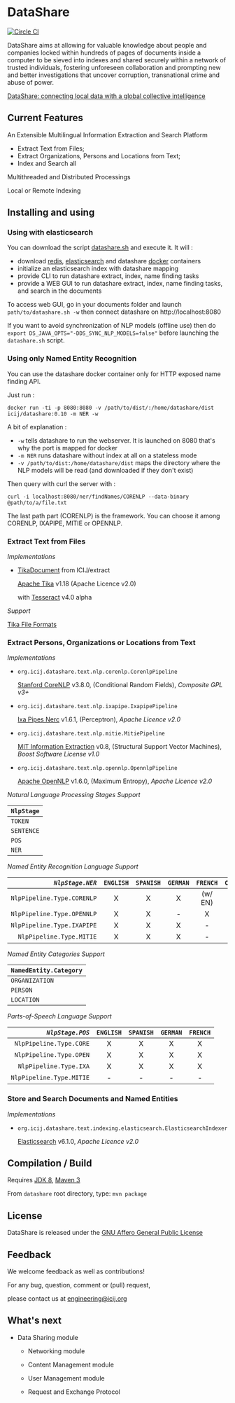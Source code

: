 # DataShare

[![Circle CI](https://circleci.com/gh/ICIJ/datashare.png?style=shield&circle-token=b7637e0aec84ab65d39ccd0d331bae27ba697299)](https://circleci.com/gh/ICIJ/datashare)

DataShare aims at allowing for valuable knowledge about people and companies 
locked within hundreds of pages of documents inside a computer to be sieved 
into indexes and shared securely within a network of trusted individuals, 
fostering unforeseen collaboration and prompting new and better investigations 
that uncover corruption, transnational crime and abuse of power.

[DataShare: connecting local data with a global collective intelligence](https://www.newschallenge.org/challenge/data/refinement/datashare-connecting-local-data-with-a-global-collective-intelligence)


## Current Features

An Extensible Multilingual Information Extraction and Search Platform

 - Extract Text from Files; 
 - Extract Organizations, Persons and Locations from Text; 
 - Index and Search all

Multithreaded and Distributed Processings

Local or Remote Indexing


## Installing and using

### Using with elasticsearch
You can download the script [datashare.sh](datashare-dist/src/main/datashare.sh) and execute it. It will :

- download [redis](https://redis.io), [elasticsearch](https://www.elastic.co/) and datashare [docker](https://www.docker.com/docker-community) containers
- initialize an elasticsearch index with datashare mapping
- provide CLI to run datashare extract, index, name finding tasks
- provide a WEB GUI to run datashare extract, index, name finding tasks, and search in the documents

To access web GUI, go in your documents folder and launch `path/to/datashare.sh -w` then connect datashare on http://localhost:8080

If you want to avoid synchronization of NLP models (offline use) then do `export DS_JAVA_OPTS="-DDS_SYNC_NLP_MODELS=false"` before launching the `datashare.sh` script.

### Using only Named Entity Recognition

You can use the datashare docker container only for HTTP exposed name finding API.

Just run : 

    docker run -ti -p 8080:8080 -v /path/to/dist/:/home/datashare/dist icij/datashare:0.10 -m NER -w

A bit of explanation : 
- `-w` tells datashare to run the webserver. It is launched on 8080 that's why the port is mapped for docker
- `-m NER` runs datashare without index at all on a stateless mode
- `-v /path/to/dist:/home/datashare/dist` maps the directory where the NLP models will be read (and downloaded if they don't exist)

Then query with curl the server with : 

    curl -i localhost:8080/ner/findNames/CORENLP --data-binary @path/to/a/file.txt

The last path part (CORENLP) is the framework. You can choose it among CORENLP, IXAPIPE, MITIE or OPENNLP.    

### **Extract Text from Files** 
  
*Implementations*
  
  - [TikaDocument](https://github.com/ICIJ/extract/blob/extractlib/extract-lib/src/main/java/org/icij/extract/document/TikaDocument.java) from ICIJ/extract 
  
    [Apache Tika](https://tika.apache.org/) v1.18 (Apache Licence v2.0)
  
    with [Tesseract](https://github.com/tesseract-ocr/tesseract/wiki/4.0-with-LSTM) v4.0 alpha 


*Support*

  [Tika File Formats](https://tika.apache.org/1.15/formats.html)

  
### **Extract Persons, Organizations or Locations from Text** 
   
*Implementations*
  
  - `org.icij.datashare.text.nlp.corenlp.CorenlpPipeline` 
  
    [Stanford CoreNLP](http://stanfordnlp.github.io/CoreNLP) v3.8.0, 
    (Conditional Random Fields), 
    *Composite GPL v3+* 

  - `org.icij.datashare.text.nlp.ixapipe.IxapipePipeline` 
  
    [Ixa Pipes Nerc](https://github.com/ixa-ehu/ixa-pipe-nerc) v1.6.1, 
    (Perceptron), 
    *Apache Licence v2.0*

  - `org.icij.datashare.text.nlp.mitie.MitiePipeline` 
  
    [MIT Information Extraction](https://github.com/mit-nlp/MITIE) v0.8, 
    (Structural Support Vector Machines), 
    *Boost Software License v1.0*

  - `org.icij.datashare.text.nlp.opennlp.OpennlpPipeline` 
  
    [Apache OpenNLP](https://opennlp.apache.org/) v1.6.0, 
    (Maximum Entropy), 
    *Apache Licence v2.0*

  
*Natural Language Processing Stages Support*

| `NlpStage`       |
|------------------|
| `TOKEN`          |
| `SENTENCE`       |
| `POS`            |
| `NER`            |

*Named Entity Recognition Language Support*

| *`NlpStage.NER`*           | `ENGLISH`  | `SPANISH`  | `GERMAN`  | `FRENCH`  | `CHINESE` |
|---------------------------:|:----------:|:----------:|:---------:|:---------:|:---------:|
| `NlpPipeline.Type.CORENLP` |     X      |      X     |      X    |  (w/ EN)  |     X     |
| `NlpPipeline.Type.OPENNLP` |     X      |      X     |      -    |     X     |     -     |
| `NlpPipeline.Type.IXAPIPE` |     X      |      X     |      X    |     -     |     -     |
| `NlpPipeline.Type.MITIE`   |     X      |      X     |      X    |     -     |     -     |

*Named Entity Categories Support*

| `NamedEntity.Category` |
|----------------------  |
| `ORGANIZATION`         |
| `PERSON`               |
| `LOCATION`             |

*Parts-of-Speech Language Support*

|  *`NlpStage.POS`*          | `ENGLISH`  | `SPANISH`  | `GERMAN`  | `FRENCH`  |
|---------------------------:|:----------:|:----------:|:---------:|:---------:|
| `NlpPipeline.Type.CORE`    |     X      |      X     |     X     |     X     |
| `NlpPipeline.Type.OPEN`    |     X      |      X     |     X     |     X     |
| `NlpPipeline.Type.IXA`     |     X      |      X     |     X     |     X     |
| `NlpPipeline.Type.MITIE`   |     -      |      -     |      -    |     -     |


### **Store and Search Documents and Named Entities**

 *Implementations*
  
 - `org.icij.datashare.text.indexing.elasticsearch.ElasticsearchIndexer`
 
   [Elasticsearch](https://www.elastic.co/products/elasticsearch) v6.1.0, *Apache Licence v2.0*



## Compilation / Build

Requires 
[JDK 8](http://www.oracle.com/technetwork/java/javase/downloads/jdk8-downloads-2133151.html),
[Maven 3](http://maven.apache.org/download.cgi)

From `datashare` root directory, type: `mvn package`


## License

DataShare is released under the [GNU Affero General Public License](https://www.gnu.org/licenses/agpl-3.0.en.html)


## Feedback

We welcome feedback as well as contributions!

For any bug, question, comment or (pull) request, 

please contact us at engineering@icij.org


## What's next
 
 - Data Sharing module
 
   - Networking module
   
   - Content Management module
     
   - User Management module
        
   - Request and Exchange Protocol
 
 
